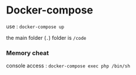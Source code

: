 Docker-compose
====

use :
   `docker-compose up`
   
 the main folder (`.`) folder is `/code` 

### Memory cheat

console access :
`docker-compose exec php /bin/sh`
